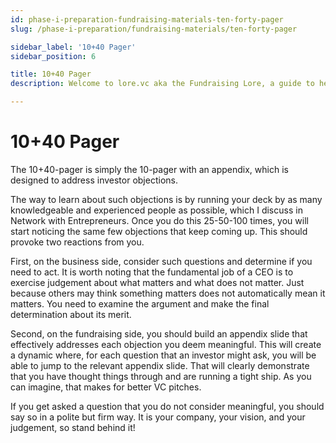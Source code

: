 ```yaml
---
id: phase-i-preparation-fundraising-materials-ten-forty-pager
slug: /phase-i-preparation/fundraising-materials/ten-forty-pager

sidebar_label: '10+40 Pager'
sidebar_position: 6

title: 10+40 Pager
description: Welcome to lore.vc aka the Fundraising Lore, a guide to help founder CEOs successfully raise early-stage VC financing from Silicon Valley investors

---
```


# 10+40 Pager

The 10+40-pager is simply the 10-pager with an appendix, which is designed to address investor objections. 

The way to learn about such objections is by running your deck by as many knowledgeable and experienced people as possible, which I discuss in Network with Entrepreneurs. Once you do this 25-50-100 times, you will start noticing the same few objections that keep coming up. This should provoke two reactions from you. 

First, on the business side, consider such questions and determine if you need to act. It is worth noting that the fundamental job of a CEO is to exercise judgement about what matters and what does not matter. Just because others may think something matters does not automatically mean it matters. You need to examine the argument and make the final determination about its merit.

Second, on the fundraising side, you should build an appendix slide that effectively addresses each objection you deem meaningful. This will create a dynamic where, for each question that an investor might ask, you will be able to jump to the relevant appendix slide. That will clearly demonstrate that you have thought things through and are running a tight ship. As you can imagine, that makes for better VC pitches. 

If you get asked a question that you do not consider meaningful, you should say so in a polite but firm way. It is your company, your vision, and your judgement, so stand behind it!